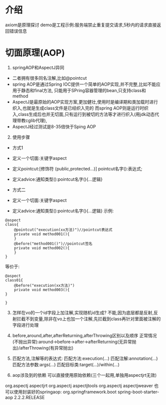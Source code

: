 # 介绍
axiom是原理探讨
demo是工程示例:服务端禁止重复提交请求,5秒内的请求直接返回错误信息
# 切面原理(AOP)
1. springAOP和AspectJ异同
- 二者拥有很多同名注解,比如@pointcut
- spring AOP是通过Spring IOC提供一个简单的AOP实现,并不完整,比如不能应用于静态和final方法,
只能用于SPring容器管理的bean,只支持class和method
- AspectJ是最原始的AOP实现方案,更加健壮,使用时是编译期和类加载时进行织入,也就是生成class文件是已经织入完的
而spring AOP则是运行时织入,class生成后也并无切面,只有运行到被切的方法等才进行织入(用jdk动态代理带教cglib代理),
- AspectJ经过测试是8-35倍快于Sping AOP
2. 使用步骤
- 方式1
- 定义一个切面:关键字aspect
- 定义pointcut:[修饰符 (public,protected...)] pointcut名字():表达式;
- 定义advice:通知类型():pointcut名字(){...逻辑}

- 方式二
- 定义一个切面:关键字aspect
- 定义advice:通知类型():pointcut名字(){...逻辑}
示例:
```
@aspect
class{
    @pointcut("execution(xx方法)")//pointcut表达式
    private void method001(){
    }
    @before("method001()")//pointcut签名
    private void method002(){
    }
}
```
等价于:
```
@aspect
class01{
    @before("execution(xx方法)")
    private void method003(){
}

}
```


3. 怎样在vo的一个id字段上加注解,实现随机id生成?
不能,因为底层都是反射,反射拦截不到变量,除非在vo上也加一个注解,先拦截到class再针对里面被注解的字段进行处理
4. before,around,after,afterReturning,afterThrowing区别以及顺序
正常情况(不抛出异常):around->before->after->afterReturning(无异常抛出)/afterThrowing(有异常抛出)
5. 匹配方法,注解等的表达式:
匹配方法:execution(...)
匹配注解:annotation(...)
匹配方法参数:args(...)
匹配目标类:target(...)/within(...)

6. aop涉及到的依赖
可以直接使用原始依赖(三个一起用,单独用aspectjrt无效)
<dependency>
    <groupId>org.aspectj</groupId>
    <artifactId>aspectjrt</artifactId>
</dependency>
<dependency>
    <groupId>org.aspectj</groupId>
    <artifactId>aspectjtools</artifactId>
</dependency>
<dependency>
    <groupId>org.aspectj</groupId>
    <artifactId>aspectjweaver</artifactId>
</dependency>
也可以使用封装好的springaop:
<dependency>
    <groupId>org.springframework.boot</groupId>
    <artifactId>spring-boot-starter-aop</artifactId>
    <version>2.2.2.RELEASE</version>
</dependency>
























